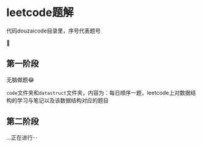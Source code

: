 # leetcode题解

代码douzaicode目录里，序号代表题号

🤭

## 第一阶段

无脑做题😂

`code`文件夹和`datastruct`文件夹，内容为：每日顺序一题，leetcode上对数据结构的学习与笔记以及该数据结构对应的题目

## 第二阶段

...正在进行···
